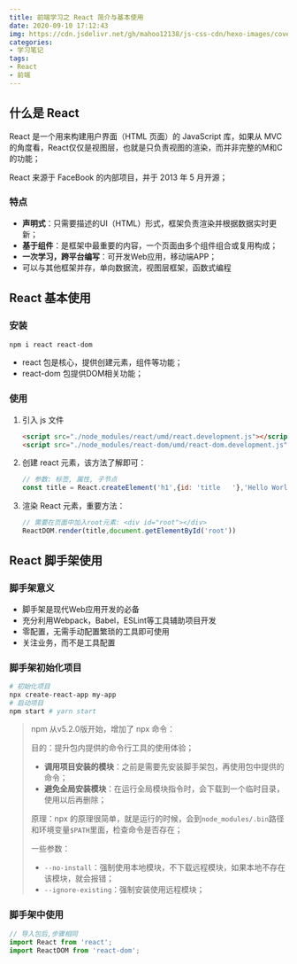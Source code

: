 ```yaml
---
title: 前端学习之 React 简介与基本使用
date: 2020-09-10 17:12:43
img: https://cdn.jsdelivr.net/gh/mahoo12138/js-css-cdn/hexo-images/cover/react.png
categories: 
- 学习笔记
tags:
- React
- 前端
---
```


## 什么是 React

React 是一个用来构建用户界面（HTML 页面）的 JavaScript 库，如果从 MVC的角度看，React仅仅是视图层，也就是只负责视图的渲染，而并非完整的M和C的功能；

React 来源于 FaceBook 的内部项目，并于 2013 年 5 月开源；

### 特点

+ **声明式**：只需要描述的UI（HTML）形式，框架负责渲染并根据数据实时更新；
+ **基于组件**：是框架中最重要的内容，一个页面由多个组件组合或复用构成；
+ **一次学习，跨平台编写**：可开发Web应用，移动端APP；
+ 可以与其他框架并存，单向数据流，视图层框架，函数式编程

## React 基本使用

### 安装

```bash
npm i react react-dom
```

+ react 包是核心，提供创建元素，组件等功能；
+ react-dom 包提供DOM相关功能；

### 使用

1. 引入 js 文件

   ```html
   <script src="./node_modules/react/umd/react.development.js"></script>
   <script src="./node_modules/react-dom/umd/react-dom.development.js"></script>
   ```

2. 创建 react 元素，该方法了解即可：

   ```js
   // 参数: 标签, 属性, 子节点
   const title = React.createElement('h1',{id: 'title   '},'Hello World')
   ```

3. 渲染 React 元素，重要方法：

   ```js
   // 需要在页面中加入root元素: <div id="root"></div>
   ReactDOM.render(title,document.getElementById('root'))
   ```

## React 脚手架使用

### 脚手架意义

+ 脚手架是现代Web应用开发的必备
+ 充分利用Webpack，Babel，ESLint等工具辅助项目开发
+ 零配置，无需手动配置繁琐的工具即可使用
+ 关注业务，而不是工具配置

### 脚手架初始化项目

```bash
# 初始化项目
npx create-react-app my-app
# 启动项目
npm start # yarn start
```

> npm 从v5.2.0版开始，增加了 npx 命令：
>
> 目的：提升包内提供的命令行工具的使用体验；
>
> + **调用项目安装的模块**：之前是需要先安装脚手架包，再使用包中提供的命令；
> + **避免全局安装模块**：在运行全局模块指令时，会下载到一个临时目录，使用以后再删除；
>
> 原理：npx 的原理很简单，就是运行的时候，会到`node_modules/.bin`路径和环境变量`$PATH`里面，检查命令是否存在；
>
> 一些参数：
>
> + `--no-install`：强制使用本地模块，不下载远程模块，如果本地不存在该模块，就会报错；
> + `--ignore-existing`：强制安装使用远程模块；

### 脚手架中使用

```js
// 导入包后,步骤相同
import React from 'react';
import ReactDOM from 'react-dom';
```


